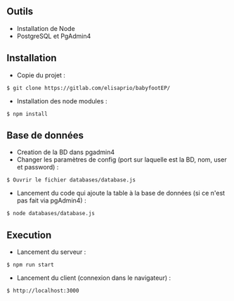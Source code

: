 ## Outils
- Installation de Node
- PostgreSQL et PgAdmin4

## Installation
- Copie du projet :
```
$ git clone https://gitlab.com/elisaprio/babyfootEP/
```
- Installation des node modules :
```
$ npm install
```

## Base de données
- Creation de la BD dans pgadmin4
- Changer les paramètres de config (port sur laquelle est la BD, nom, user et password) : 
```
$ Ouvrir le fichier databases/database.js
```
- Lancement du code qui ajoute la table à la base de données (si ce n'est pas fait via pgAdmin4) :
```
$ node databases/database.js
```

## Execution
- Lancement du serveur :
```
$ npm run start
```
- Lancement du client (connexion dans le navigateur) :
```
$ http://localhost:3000
```